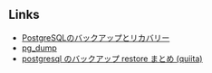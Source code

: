 ## Links

- [PostgreSQLのバックアップとリカバリー](https://www.fujitsu.com/jp/products/software/resources/feature-stories/postgres/backup-recovery/)
- [pg_dump](https://www.postgresql.jp/docs/9.4/app-pgdump.html)
- [postgresql のバックアップ restore まとめ (quiita)](https://qiita.com/rice_american/items/ceae28dad13c3977e3a8)

